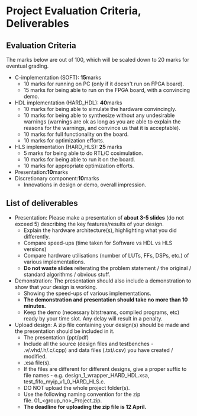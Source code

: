 # Project Evaluation Criteria, Deliverables

## Evaluation Criteria

The marks below are out of 100, which will be scaled down to 20 marks for eventual grading.

- C-implementation (SOFT): **15**marks
  - 10 marks for running on PC (only if it doesn't run on FPGA board).
  - 15 marks for being able to run on the FPGA board, with a convincing demo.
- HDL implementation (HARD_HDL): **40**marks
  - 10 marks for being able to simulate the hardware convincingly.
  - 10 marks for being able to synthesize without any undesirable warnings (warnings are ok as long as you are able to explain the reasons for the warnings, and convince us that it is acceptable).
  - 10 marks for full functionality on the board.
  - 10 marks for optimization efforts.
- HLS implementation (HARD_HLS): **25** marks
  - 5 marks for being able to do RTL/C cosimulation.
  - 10 marks for being able to run it on the board.
  - 10 marks for appropriate optimization efforts.
- Presentation:**10**marks
- Discretionary component:**10**marks
  - Innovations in design or demo, overall impression.

## List of deliverables

- Presentation: Please make a presentation of **about 3-5 slides** (do not exceed 5) describing the key features/results of your design.
  - Explain the hardware architecture(s), highlighting what you did differently.
  - Compare speed-ups (time taken for Software vs HDL vs HLS versions)
  - Compare hardware utilisations (number of LUTs, FFs, DSPs, etc.) of various implementations.
  - **Do not waste slides** reiterating the problem statement / the original / standard algorithms / obvious stuff.
- Demonstration: The presentation should also include a demonstration to show that your design is working.
  - Showing the speed-ups of various implementations.
  - **The demonstration and presentation should take no more than 10 minutes.**
  - Keep the demo (necessary bitstreams, compiled programs, etc) ready by your time slot. Any delay will result in a penalty.
- Upload design: A zip file containing your design(s) should be made and the presentation should be included in it.
  - The presentation (ppt/pdf)
  - Include all the source (design files and testbenches - .v/.vhd/.h/.c/.cpp) and data files (.txt/.csv) you have created / modified.
  - .xsa file(s).
  - If the files are different for different designs, give a proper suffix to file names - e.g. design_1_wrapper_HARD_HDL.xsa, test_fifo_myip_v1_0_HARD_HLS.c.
  - DO NOT upload the whole project folder(s).
  - Use the following naming convention for the zip file. 01_<group_no>_Project.zip.
  - **The deadline for uploading the zip file is 12 April.**
